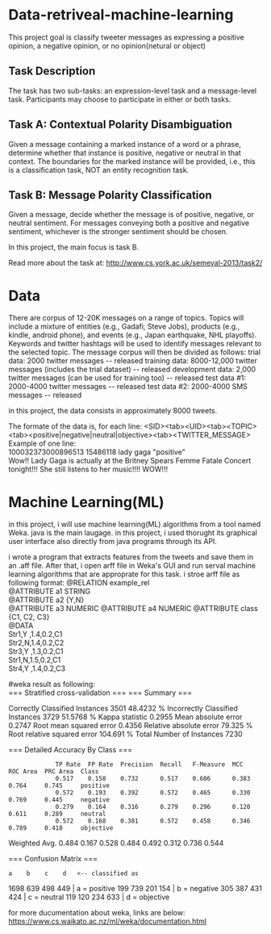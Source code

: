 # Data-retriveal-machine-learning
This project goal is classify tweeter messages as expressing a positive opinion, a negative opinion, or no opinion(netural or object)<br /> 
## Task Description

The task has two sub-tasks: an expression-level task and a message-level task.  Participants may choose to participate in either or both tasks.
## Task A: Contextual Polarity Disambiguation
Given a message containing a marked instance of a word or a phrase, determine whether that instance is positive, negative or neutral in that context. The boundaries for the marked instance will be provided, i.e., this  is a classification task, NOT an entity recognition task.
## Task B: Message Polarity Classification
Given a message, decide whether the message is of positive, negative, or neutral sentiment. For messages conveying both a positive and negative sentiment, whichever is the stronger sentiment should be chosen.

In this project, the main focus is task B. 

Read more about the task at:
http://www.cs.york.ac.uk/semeval-2013/task2/

# Data
There are corpus of 12-20K messages on a range of topics.  Topics will include a mixture of entities (e.g., Gadafi, Steve Jobs), products (e.g., kindle, android phone), and events (e.g., Japan earthquake, NHL playoffs).  Keywords and twitter hashtags will be used to identify messages relevant to the selected topic.
The message corpus will then be divided as follows:
trial data: 2000 twitter messages -- released
training data: 8000-12,000 twitter messages (includes the trial dataset) -- released
development data: 2,000 twitter messages (can be used for training too) -- released
test data #1: 2000-4000 twitter messages -- released
test data #2: 2000-4000 SMS messages -- released

in this project, the data consists in approximately 8000 tweets.

The formate of the data is, for each line:
\<SID>\<tab>\<UID>\<tab>\<TOPIC>\<tab>\<positive|negative|neutral|objective>\<tab>\<TWITTER_MESSAGE><br /> 
Example of one line:<br /> 
100032373000896513 15486118 lady gaga "positive"<br /> 
Wow!! Lady Gaga is actually at the Britney Spears Femme Fatale Concert tonight!!! She still listens to her music!!!! WOW!!!

# Machine Learning(ML)
in this project, i will use machine learning(ML) algorithms from a tool named Weka. java is the main laugage. in this project, i used thorught its graphical user interface also directly from java programs through its API.

i wrote a program that extracts features from the tweets and save them in an .aff file. After that, i open arff file in Weka's GUI and run serval machine learning algorithms that are approprate for this task.
i stroe arff file as following format:
@RELATION example_rel<br />
@ATTRIBUTE a1 STRING<br />
@ATTRIBUTE a2 {Y,N}<br />
@ATTRIBUTE a3 NUMERIC @ATTRIBUTE a4 NUMERIC @ATTRIBUTE class {C1, C2, C3} <br />
@DATA<br />
Str1,Y ,1.4,0.2,C1 <br />
Str2,N,1.4,0.2,C2 <br />
Str3,Y ,1.3,0.2,C1 <br />
Str1,N,1.5,0.2,C1 <br />
Str4,Y ,1.4,0.2,C3<br />

#weka result as following:<br />
=== Stratified cross-validation ===
=== Summary ===

Correctly Classified Instances        3501               48.4232 %
Incorrectly Classified Instances      3729               51.5768 %
Kappa statistic                          0.2955
Mean absolute error                      0.2747
Root mean squared error                  0.4356
Relative absolute error                 79.325  %
Root relative squared error            104.691  %
Total Number of Instances             7230     

=== Detailed Accuracy By Class ===

                 TP Rate  FP Rate  Precision  Recall   F-Measure  MCC      ROC Area  PRC Area  Class
                 0.517    0.158    0.732      0.517    0.606      0.383    0.764     0.745     positive
                 0.572    0.193    0.392      0.572    0.465      0.330    0.769     0.445     negative
                 0.279    0.164    0.316      0.279    0.296      0.120    0.611     0.289     neutral
                 0.572    0.168    0.381      0.572    0.458      0.346    0.789     0.418     objective
Weighted Avg.    0.484    0.167    0.528      0.484    0.492      0.312    0.736     0.544     

=== Confusion Matrix ===

    a    b    c    d   <-- classified as
 1698  639  498  449 |    a = positive
  199  739  201  154 |    b = negative
  305  387  431  424 |    c = neutral
  119  120  234  633 |    d = objective

for more ducumentation about weka, links are below:
https://www.cs.waikato.ac.nz/ml/weka/documentation.html
